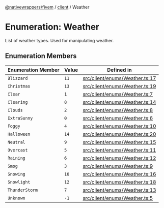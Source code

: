 [@nativewrappers/fivem](../../README.md) / [client](../README.md) / Weather

# Enumeration: Weather

List of weather types. Used for manipulating weather.

## Enumeration Members

| Enumeration Member | Value | Defined in |
| ------ | ------ | ------ |
| `Blizzard` | `11` | [src/client/enums/Weather.ts:17](https://github.com/nativewrappers/fivem/blob/631c6d86e9569591c88ce277255e6c3e13e943cb/src/client/enums/Weather.ts#L17) |
| `Christmas` | `13` | [src/client/enums/Weather.ts:19](https://github.com/nativewrappers/fivem/blob/631c6d86e9569591c88ce277255e6c3e13e943cb/src/client/enums/Weather.ts#L19) |
| `Clear` | `1` | [src/client/enums/Weather.ts:7](https://github.com/nativewrappers/fivem/blob/631c6d86e9569591c88ce277255e6c3e13e943cb/src/client/enums/Weather.ts#L7) |
| `Clearing` | `8` | [src/client/enums/Weather.ts:14](https://github.com/nativewrappers/fivem/blob/631c6d86e9569591c88ce277255e6c3e13e943cb/src/client/enums/Weather.ts#L14) |
| `Clouds` | `2` | [src/client/enums/Weather.ts:8](https://github.com/nativewrappers/fivem/blob/631c6d86e9569591c88ce277255e6c3e13e943cb/src/client/enums/Weather.ts#L8) |
| `ExtraSunny` | `0` | [src/client/enums/Weather.ts:6](https://github.com/nativewrappers/fivem/blob/631c6d86e9569591c88ce277255e6c3e13e943cb/src/client/enums/Weather.ts#L6) |
| `Foggy` | `4` | [src/client/enums/Weather.ts:10](https://github.com/nativewrappers/fivem/blob/631c6d86e9569591c88ce277255e6c3e13e943cb/src/client/enums/Weather.ts#L10) |
| `Halloween` | `14` | [src/client/enums/Weather.ts:20](https://github.com/nativewrappers/fivem/blob/631c6d86e9569591c88ce277255e6c3e13e943cb/src/client/enums/Weather.ts#L20) |
| `Neutral` | `9` | [src/client/enums/Weather.ts:15](https://github.com/nativewrappers/fivem/blob/631c6d86e9569591c88ce277255e6c3e13e943cb/src/client/enums/Weather.ts#L15) |
| `Overcast` | `5` | [src/client/enums/Weather.ts:11](https://github.com/nativewrappers/fivem/blob/631c6d86e9569591c88ce277255e6c3e13e943cb/src/client/enums/Weather.ts#L11) |
| `Raining` | `6` | [src/client/enums/Weather.ts:12](https://github.com/nativewrappers/fivem/blob/631c6d86e9569591c88ce277255e6c3e13e943cb/src/client/enums/Weather.ts#L12) |
| `Smog` | `3` | [src/client/enums/Weather.ts:9](https://github.com/nativewrappers/fivem/blob/631c6d86e9569591c88ce277255e6c3e13e943cb/src/client/enums/Weather.ts#L9) |
| `Snowing` | `10` | [src/client/enums/Weather.ts:16](https://github.com/nativewrappers/fivem/blob/631c6d86e9569591c88ce277255e6c3e13e943cb/src/client/enums/Weather.ts#L16) |
| `Snowlight` | `12` | [src/client/enums/Weather.ts:18](https://github.com/nativewrappers/fivem/blob/631c6d86e9569591c88ce277255e6c3e13e943cb/src/client/enums/Weather.ts#L18) |
| `ThunderStorm` | `7` | [src/client/enums/Weather.ts:13](https://github.com/nativewrappers/fivem/blob/631c6d86e9569591c88ce277255e6c3e13e943cb/src/client/enums/Weather.ts#L13) |
| `Unknown` | `-1` | [src/client/enums/Weather.ts:5](https://github.com/nativewrappers/fivem/blob/631c6d86e9569591c88ce277255e6c3e13e943cb/src/client/enums/Weather.ts#L5) |
